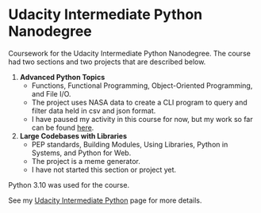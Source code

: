 # Udacity Intermediate Python Nanodegree
Coursework for the Udacity Intermediate Python Nanodegree. The course had two sections and two projects that are described below.

1.  <strong>Advanced Python Topics</strong>
    * Functions, Functional Programming, Object-Oriented Programming, and File I/O.  
    * The project uses NASA data to create a CLI program to query and filter data held in csv and json format.  
    * I have paused my activity in this course for now, but my work so far can be found [here](https://github.com/brian-sigurdson/udacity-nano-intermediate-python/tree/main/1_advanced_python_techniques). 
2.  <strong>Large Codebases with Libraries</strong>
    * PEP standards, Building Modules, Using Libraries, Python in Systems, and Python for Web.  
    * The project is a meme generator.  
    * I have not started this section or project yet.

Python 3.10 was used for the course.

See my [Udacity Intermediate Python](http://localhost:63342/www-bks-name/projects/udacity/udacity-nano-intermediate-python.html) page for more details.
